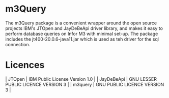 # m3Query
The m3Query package is a convenient wrapper around the open source projects IBM's JTOpen and JayDeBeApi driver library, and makes it easy to perform database queries on Infor M3 with minimal set-up.
The package includes the jt400-20.0.6-java11.jar which is used as teh driver for the sql connection. 

# Licences
| JTOpen     | IBM Public License Version 1.0      |
| JayDeBeApi | GNU LESSER PUBLIC LICENCE VERSION 3 |
| m3query    | GNU PUBLIC LICENCE VERSION 3        |

